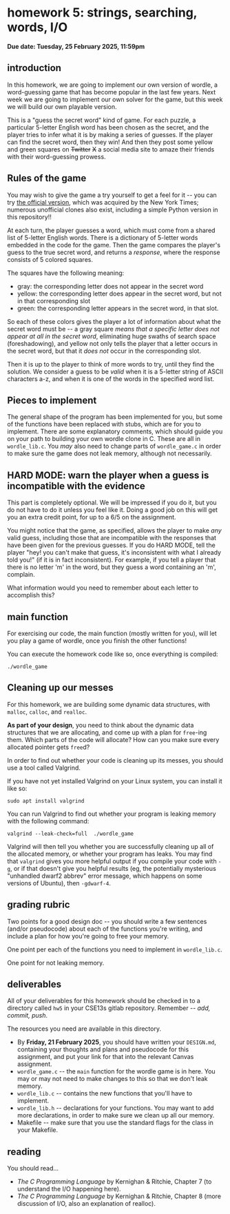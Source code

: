 # homework 5: strings, searching, words, I/O

**Due date: Tuesday, 25 February 2025, 11:59pm**

## introduction
In this homework, we are going to implement our own version of wordle, a
word-guessing game that has become popular in the last few years. Next week we
are going to implement our own solver for the game, but this week we will build
our own playable version.

This is a "guess the secret word" kind of game. For each puzzle, a particular
5-letter English word has been chosen as the secret, and the player tries to
infer what it is by making a series of guesses. If the player can find the
secret word, then they win! And then they post some yellow and green squares on
~~Twitter~~ ~~X~~ a social media site to amaze their friends with their
word-guessing prowess.

## Rules of the game

You may wish to give the game a try yourself to get a feel for it -- you can try
[the official version](https://www.nytimes.com/games/wordle/index.html), which
was acquired by the New York Times; numerous unofficial clones also exist,
including a simple Python version in this repository!!

At each turn, the player guesses a word, which must come from a shared list of
5-letter English words. There is a dictionary of 5-letter words embedded in the
code for the game. Then the game compares the player's guess to the true secret
word, and returns a *response*, where the response consists of 5 colored
squares.

The squares have the following meaning:
  * gray: the corresponding letter does not appear in the secret word
  * yellow: the corresponding letter does appear in the secret word, but not in
    that corresponding slot
  * green: the corresponding letter appears in the secret word, in that slot.

So each of these colors gives the player a lot of information about what the
secret word must be -- a gray square *means that a specific letter does not
appear at all in the secret word*, eliminating huge swaths of search space
(foreshadowing), and yellow not only tells the player that a letter occurs in
the secret word, but that it *does not* occur in the corresponding slot.

Then it is up to the player to think of more words to try, until they find the
solution. We consider a guess to be *valid* when it is a 5-letter string of
ASCII characters a-z, and when it is one of the words in the specified word
list.


## Pieces to implement

The general shape of the program has been implemented for you, but some of the
functions have been replaced with stubs, which are for you to implement. There
are some explanatory comments, which should guide you on your path to building
your own wordle clone in C. These are all in `wordle_lib.c`. You *may* also
need to change parts of `wordle_game.c` in order to make sure the game does not
leak memory, although not necessarily.

## HARD MODE: warn the player when a guess is incompatible with the evidence
This part is completely optional. We will be impressed if you do it, but you do
not have to do it unless you feel like it. Doing a good job on this will get you
an extra credit point, for up to a 6/5 on the assignment.

You might notice that the game, as specified, allows the player to make *any*
valid guess, including those that are incompatible with the responses that have
been given for the previous guesses. If you do HARD MODE, tell the player "hey!
you can't make that guess, it's inconsistent with what I already told you!" (if
it is in fact inconsistent). For example, if you tell a player that there is no
letter 'm' in the word, but they guess a word containing an 'm', complain.

What information would you need to remember about each letter to accomplish
this?

## main function

For exercising our code, the main function (mostly written for you), will let
you play a game of wordle, once you finish the other functions!

You can execute the homework code like so, once everything is compiled:

```
./wordle_game
```

## Cleaning up our messes

For this homework, we are building some dynamic data structures, with
`malloc`, `calloc`, and `realloc`.

**As part of your design**, you need to think about the dynamic data structures
that we are allocating, and come up with a plan for `free`-ing them. Which parts
of the code will allocate? How can you make sure every allocated pointer gets
`free`d?

In order to find out whether your code is cleaning up its messes, you should use
a tool called Valgrind.

If you have not yet installed Valgrind on your Linux system, you can install it
like so:
```
sudo apt install valgrind
```

You can run Valgrind to find out whether your program is leaking memory with the
following command:

```
valgrind --leak-check=full  ./wordle_game
```

Valgrind will then tell you whether you are successfully cleaning up all of the
allocated memory, or whether your program has leaks. You may find that
`valgrind` gives you more helpful output if you compile your code with `-g`, or
if that doesn't give you helpful results (eg, the potentially mysterious
"unhandled dwarf2 abbrev" error message, which happens on some versions of
Ubuntu), then `-gdwarf-4`.


## grading rubric
Two points for a good design doc -- you should write a few sentences (and/or
pseudocode) about each of the functions you're writing, and include a plan for
how you're going to free your memory.

One point per each of the functions you need to implement in `wordle_lib.c`.

One point for not leaking memory.

## deliverables

All of your deliverables for this homework should be checked in to a directory
called `hw5` in your CSE13s gitlab repository. Remember -- *add, commit, push*.

The resources you need are available in this directory.

  * By **Friday, 21 February 2025**, you should have written your `DESIGN.md`,
    containing your thoughts and plans and pseudocode for this assignment, and
    put your link for that into the relevant Canvas assignment.
  * `wordle_game.c` -- the `main`  function for the wordle game is in here.
    You may or may not need to make changes to this so that we don't leak
    memory.
  * `wordle_lib.c` -- contains the new functions that you'll have to implement.
  * `wordle_lib.h` -- declarations for your functions. You may want to add more
    declarations, in order to make sure we clean up all our memory.
  * Makefile -- make sure that you use the standard flags for the class in your
    Makefile.

## reading

You should read...
  * _The C Programming Language_ by Kernighan & Ritchie, Chapter 7 (to
    understand the I/O happening here).
  * _The C Programming Language_ by Kernighan & Ritchie, Chapter 8 (more
    discussion of I/O, also an explanation of realloc).
